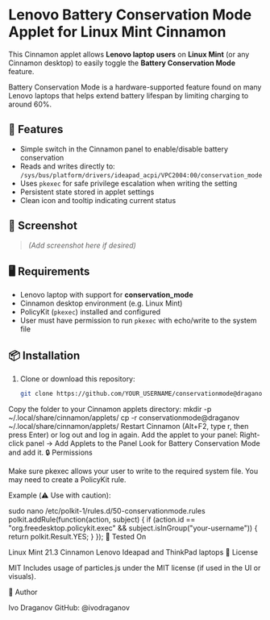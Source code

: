 # Lenovo Battery Conservation Mode Applet for Linux Mint Cinnamon

This Cinnamon applet allows **Lenovo laptop users** on **Linux Mint** (or any Cinnamon desktop) to easily toggle the **Battery Conservation Mode** feature.

Battery Conservation Mode is a hardware-supported feature found on many Lenovo laptops that helps extend battery lifespan by limiting charging to around 60%.

## 🔧 Features

- Simple switch in the Cinnamon panel to enable/disable battery conservation
- Reads and writes directly to:  
  `/sys/bus/platform/drivers/ideapad_acpi/VPC2004:00/conservation_mode`
- Uses `pkexec` for safe privilege escalation when writing the setting
- Persistent state stored in applet settings
- Clean icon and tooltip indicating current status

## 📸 Screenshot
> *(Add screenshot here if desired)*

## 🖥️ Requirements

- Lenovo laptop with support for **conservation_mode**
- Cinnamon desktop environment (e.g. Linux Mint)
- PolicyKit (`pkexec`) installed and configured
- User must have permission to run `pkexec` with echo/write to the system file

## 📦 Installation

1. Clone or download this repository:
   ```bash
   git clone https://github.com/YOUR_USERNAME/conservationmode@draganov.git
Copy the folder to your Cinnamon applets directory:
mkdir -p ~/.local/share/cinnamon/applets/
cp -r conservationmode@draganov ~/.local/share/cinnamon/applets/
Restart Cinnamon (Alt+F2, type r, then press Enter) or log out and log in again.
Add the applet to your panel:
Right-click panel → Add Applets to the Panel
Look for Battery Conservation Mode and add it.
🔒 Permissions

Make sure pkexec allows your user to write to the required system file. You may need to create a PolicyKit rule.

Example (⚠️ Use with caution):

sudo nano /etc/polkit-1/rules.d/50-conservationmode.rules
polkit.addRule(function(action, subject) {
    if (action.id == "org.freedesktop.policykit.exec" &&
        subject.isInGroup("your-username")) {
        return polkit.Result.YES;
    }
});
🧪 Tested On

Linux Mint 21.3 Cinnamon
Lenovo Ideapad and ThinkPad laptops
📜 License

MIT
Includes usage of particles.js under the MIT license (if used in the UI or visuals).

🙋 Author

Ivo Draganov
GitHub: @ivodraganov
